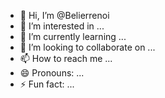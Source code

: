 - 👋 Hi, I’m @Belierrenoi
- 👀 I’m interested in ...
- 🌱 I’m currently learning ...
- 💞️ I’m looking to collaborate on ...
- 📫 How to reach me ...
- 😄 Pronouns: ...
- ⚡ Fun fact: ...

<!---
Belierrenoi/Belierrenoi is a ✨ special ✨ repository because its `README.md` (this file) appears on your GitHub profile.
You can click the Preview link to take a look at your changes.
--->

